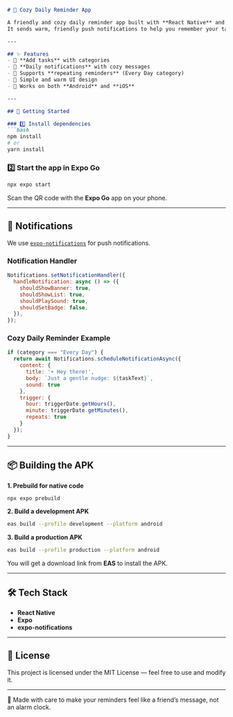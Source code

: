 
````markdown
# 📅 Cozy Daily Reminder App

A friendly and cozy daily reminder app built with **React Native** and **Expo**.  
It sends warm, friendly push notifications to help you remember your tasks — no cold, robotic reminders here! 🌼

---

## ✨ Features
- 📌 **Add tasks** with categories
- 🔔 **Daily notifications** with cozy messages
- 📅 Supports **repeating reminders** (Every Day category)
- 🎨 Simple and warm UI design
- 📱 Works on both **Android** and **iOS**

---

## 🚀 Getting Started

### 1️⃣ Install dependencies
```bash
npm install
# or
yarn install
````

### 2️⃣ Start the app in Expo Go

```bash
npx expo start
```

Scan the QR code with the **Expo Go** app on your phone.

---

## 🔔 Notifications

We use [`expo-notifications`](https://docs.expo.dev/versions/latest/sdk/notifications/) for push notifications.

### Notification Handler

```javascript
Notifications.setNotificationHandler({
  handleNotification: async () => ({
    shouldShowBanner: true,
    shouldShowList: true,
    shouldPlaySound: true,
    shouldSetBadge: false,
  }),
});
```

### Cozy Daily Reminder Example

```javascript
if (category === "Every Day") {
  return await Notifications.scheduleNotificationAsync({
    content: { 
      title: '☀️ Hey there!', 
      body: `Just a gentle nudge: ${taskText}`, 
      sound: true 
    },
    trigger: { 
      hour: triggerDate.getHours(), 
      minute: triggerDate.getMinutes(), 
      repeats: true 
    }
  });
}
```

---

## 📦 Building the APK

**1. Prebuild for native code**

```bash
npx expo prebuild
```

**2. Build a development APK**

```bash
eas build --profile development --platform android
```

**3. Build a production APK**

```bash
eas build --profile production --platform android
```

You will get a download link from **EAS** to install the APK.

---

## 🛠 Tech Stack

* **React Native**
* **Expo**
* **expo-notifications**

---

## 📜 License

This project is licensed under the MIT License — feel free to use and modify it.

---

💌 Made with care to make your reminders feel like a friend’s message, not an alarm clock.

